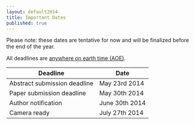 ```yaml
---
layout: default2014
title: Important Dates
published: true
---
```


Please note: these dates are tentative for now and will be finalized before the end of the year.

All deadlines are [anywhere on earth time (AOE)](http://en.wikipedia.org/wiki/Anywhere_on_Earth).

| Deadline                     | Date             |
| ---------------------------- | ---------------- |
| Abstract submission deadline | May 23rd 2014    |
| Paper submission deadline    | May 30th 2014    | 
| Author notification          | June 30th 2014   | 
| Camera ready                 | July 27th 2014   |
